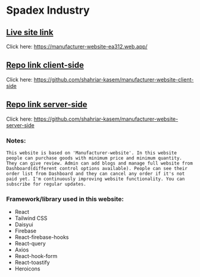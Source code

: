 # Spadex Industry

## [Live site link](https://manufacturer-website-ea312.web.app/)
Click here: https://manufacturer-website-ea312.web.app/

## [Repo link client-side](https://github.com/shahriar-kasem/manufacturer-website-client-side)
Click here: https://github.com/shahriar-kasem/manufacturer-website-client-side

## [Repo link server-side](https://github.com/shahriar-kasem/manufacturer-website-server-side)
Click here: https://github.com/shahriar-kasem/manufacturer-website-server-side

### Notes:
`This website is based on 'Manufacturer-website'. In this website people can purchase goods with minimum price and minimum quantity. They can give review. Admin can add blogs and manage full website from Dashboard(different control options available). People can see their order list from Dashboard and they can cancel any order if it's not paid yet. I'm continuously improving website functionality. You can subscribe for regular updates.`

### Framework/library used in this website: 
* React 
* Tailwind CSS 
* Daisyui 
* Firebase 
* React-firebase-hooks
* React-query 
* Axios
* React-hook-form
* React-toastify 
* Heroicons 